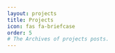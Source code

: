 ```yaml
---
layout: projects
title: Projects
icon: fas fa-briefcase
order: 5
# The Archives of projects posts.
---
```


